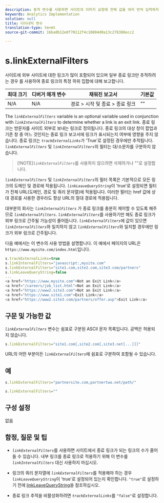```yaml
---
description: 동적 변수를 사용하면 사이트의 이미지 요청에 전체 값을 여러 번씩 입력하지 않고도 한 변수에서 다른 변수로 값을 복사할 수 있습니다.
keywords: Analytics Implementation
solution: null
title: 다이내믹 변수
translation-type: tm+mt
source-git-commit: 16ba0b12e0f70112f4c10804d0a13c278388ecc2

---
```



# s.linkExternalFilters

사이트에 외부 사이트에 대한 링크가 많이 포함되어 있으며 일부 종료 링크만 추적하려는 경우  를 사용하여 종료 링크의 특정 하위 집합에 대해 보고합니다.

| 최대 크기 | 디버거 매개 변수 | 채워진 보고서 | 기본값 |
|---|---|---|---|
| N/A | N/A | 경로 &gt; 시작 및 종료 &gt; 종료 링크 | "" |

The *`linkExternalFilters`* variable is an optional variable used in conjunction with *`linkInternalFilters`* to determine whether a link is an exit link. 종료 링크는 방문자를 사이트 외부로 보내는 링크로 정의됩니다. 종료 링크의 대상 창이 팝업과 기존 창 중 어느 것인지는 종료 링크 보고서에 링크가 표시되는지 여부에 영향을 주지 않습니다. 종료 링크는  *`trackExternalLinks`*&#x200B;가 'True'로 설정된 경우에만 추적됩니다. *`linkExternalFilters`* 및 *`linkInternalFilters`*&#x200B;의 필터는 대/소문자를 구분하지 않습니다.

> [!NOTE]*`linkExternalFilters`*&#x200B;를 사용하지 않으려면 삭제하거나 ""로 설정합니다.

*`linkExternalFilters`* 및 *`linkInternalFilters`*&#x200B;의 필터 목록은 기본적으로 모든 링크의 도메인 및 경로에 적용됩니다. *`linkLeaveQueryString`*&#x200B;이 'true'로 설정되면 필터가 전체 URL(도메인, 경로 및 쿼리 문자열)에 적용됩니다. 이러한 필터는 href 값에 상대 경로를 사용한 경우라도 항상 URL의 절대 경로에 적용됩니다.

대부분의 회사는 *`linkInternalFilters`* 가 종료 링크를 충분히 제어할 수 있도록 해주므로 *`linkExternalFilters`*. *`linkExternalFilters`*&#x200B;를 사용하기만 해도 종료 링크가 외부 링크로 간주될 가능성이 줄어듭니다. *`linkExternalFilters`*&#x200B;에 값이 있으면 *`linkInternalFilters`*&#x200B;와 일치하지 않고 *`linkExternalFilters`*&#x200B;와 일치할 경우에만 링크가 외부 링크로 간주됩니다.

다음 예에서는 이 변수의 사용 방법을 설명합니다. 이 예에서 페이지의 URL은 `https://www.mysite.com/index.html`입니다.

```js
s.trackExternalLinks=true 
s.linkInternalFilters="javascript:,mysite.com" 
s.linkExternalFilters="site1.com,site2.com,site3.com/partners" 
s.linkLeaveQueryString=false 
...
<a href="https://www.mysite.com">Not an Exit Link</a> 
<a href="/careers/job_list.html">Not an Exit Link</a> 
<a href="https://www2.site3.com">Not an Exit Link</a> 
<a href="https://www.site1.com">Exit Link</a> 
<a href="https://www2.site3.com/partners/offer.asp">Exit Link</a> 
```

## 구문 및 가능한 값

*`linkExternalFilters`* 변수는 쉼표로 구분된 ASCII 문자 목록입니다. 공백은 허용되지 않습니다.

```js
s.linkExternalFilters="site1.com[,site2.com[,site3.net[...]]]"
```

URL의 어떤 부분이든 *`linkExternalFilters`*&#x200B;에 쉼표로 구분하여 포함될 수 있습니다.

## 예

```js
s.linkExternalFilters="partnersite.com,partnertwo.net/path/"
```

```js
s.linkExternalFilters=""
```

## 구성 설정

없음

## 함정, 질문 및 팁

* *`linkExternalFilters`*&#x200B;를 사용하면 사이트에서 종료 링크가 되는 링크의 수가 줄어들 수 있습니다. 내부 링크를 종료 링크로 적용하기 위해 이 변수를 *`linkInternalFilters`* 대신 사용하지 마십시오.

* 링크의 쿼리 문자열에 *`linkExternalFilters`*&#x200B;를 적용해야 하는 경우 *`linkLeaveQueryString`*&#x200B;이 'true'로 설정되어 있는지 확인합니다. `"true"`로 설정하기 전에 [linkLeaveQueryString](https://docs.adobe.com/content/help/en/analytics/implementation/javascript-implementation/variables-analytics-reporting/config-var/s-account.html)을 참조하십시오.

* 종료 링크 추적을 비활성화하려면 *`trackExternalLinks`*&#x200B;를 `"false"`로 설정합니다.
